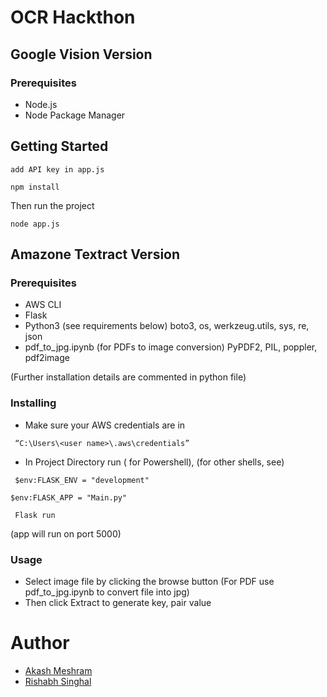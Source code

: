 # OCR Hackthon

## Google Vision Version

### Prerequisites 
* Node.js
* Node Package Manager

## Getting Started 
```
add API key in app.js
```

```
npm install
```

Then run the project
```
node app.js
```

## Amazone Textract Version

### Prerequisites 
* AWS CLI
* Flask
* Python3 (see requirements below)
boto3, os, werkzeug.utils, sys, re, json 
* pdf_to_jpg.ipynb (for PDFs to image conversion)
PyPDF2, PIL, poppler, pdf2image

(Further installation details are commented in python file)

### Installing

* Make sure your AWS credentials are in 
```
 “C:\Users\<user name>\.aws\credentials”
```
* In Project Directory run ( for Powershell), (for other shells, see)
```
 $env:FLASK_ENV = "development"
```
```
$env:FLASK_APP = "Main.py"
```
```
 Flask run 
```
(app will run on port 5000)

### Usage
* Select image file by clicking the browse button (For PDF use pdf_to_jpg.ipynb to convert file into jpg)
* Then click Extract to generate key, pair value

# Author <a name = "authors"></a>
- [Akash Meshram](https://github.com/akashmeshram)
- [Rishabh Singhal](https://github.com/rishabh30) 
